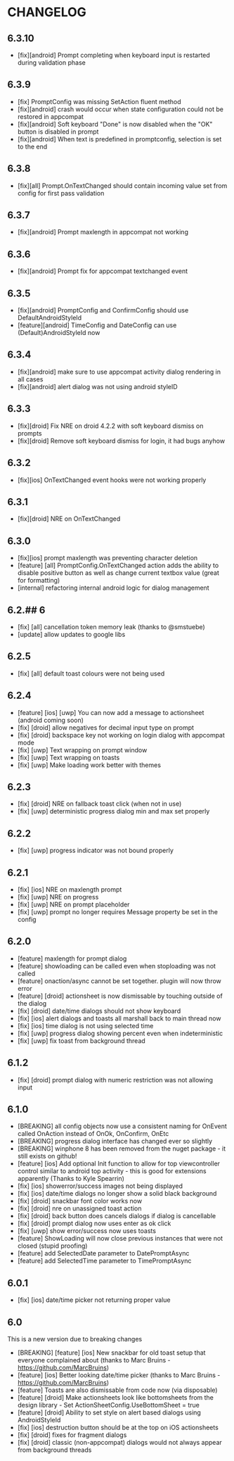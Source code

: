 ﻿# CHANGELOG

## 6.3.10
* [fix][android] Prompt completing when keyboard input is restarted during validation phase

## 6.3.9
* [fix] PromptConfig was missing SetAction fluent method
* [fix][android] crash would occur when state configuration could not be restored in appcompat
* [fix][android] Soft keyboard "Done" is now disabled when the "OK" button is disabled in prompt
* [fix][android] When text is predefined in promptconfig, selection is set to the end

## 6.3.8
* [fix][all] Prompt.OnTextChanged should contain incoming value set from config for first pass validation

## 6.3.7
* [fix][android] Prompt maxlength in appcompat not working

## 6.3.6
* [fix][android] Prompt fix for appcompat textchanged event

## 6.3.5
* [fix][android] PromptConfig and ConfirmConfig should use DefaultAndroidStyleId
* [feature][android] TimeConfig and DateConfig can use (Default)AndroidStyleId now

## 6.3.4
* [fix][android] make sure to use appcompat activity dialog rendering in all cases
* [fix][android] alert dialog was not using android styleID

## 6.3.3
* [fix][droid] Fix NRE on droid 4.2.2 with soft keyboard dismiss on prompts
* [fix][droid] Remove soft keyboard dismiss for login, it had bugs anyhow

## 6.3.2
* [fix][ios] OnTextChanged event hooks were not working properly

## 6.3.1
* [fix][droid] NRE on OnTextChanged

## 6.3.0
* [fix][ios] prompt maxlength was preventing character deletion
* [feature] [all] PromptConfig.OnTextChanged action adds the ability to disable positive button as well as change current textbox value (great for formatting)
* [internal] refactoring internal android logic for dialog management

## 6.2.## 6
* [fix] [all] cancellation token memory leak (thanks to @smstuebe)
* [update] allow updates to google libs

## 6.2.5
* [fix] [all] default toast colours were not being used

## 6.2.4
* [feature] [ios] [uwp] You can now add a message to actionsheet (android coming soon)
* [fix] [droid] allow negatives for decimal input type on prompt
* [fix] [droid] backspace key not working on login dialog with appcompat mode
* [fix] [uwp] Text wrapping on prompt window
* [fix] [uwp] Text wrapping on toasts
* [fix] [uwp] Make loading work better with themes

## 6.2.3
* [fix] [droid] NRE on fallback toast click (when not in use)
* [fix] [uwp] deterministic progress dialog min and max set properly

## 6.2.2
* [fix] [uwp] progress indicator was not bound properly

## 6.2.1
* [fix] [ios] NRE on maxlength prompt
* [fix] [uwp] NRE on progress
* [fix] [uwp] NRE on prompt placeholder
* [fix] [uwp] prompt no longer requires Message property be set in the config

## 6.2.0
* [feature] maxlength for prompt dialog
* [feature] showloading can be called even when stoploading was not called
* [feature] onaction/async cannot be set together.  plugin will now throw error
* [feature] [droid] actionsheet is now dismissable by touching outside of the dialog
* [fix] [droid] date/time dialogs should not show keyboard
* [fix] [ios] alert dialogs and toasts all marshall back to main thread now
* [fix] [ios] time dialog is not using selected time
* [fix] [uwp] progress dialog showing percent even when indeterministic
* [fix] [uwp] fix toast from background thread

## 6.1.2
* [fix] [droid] prompt dialog with numeric restriction was not allowing input

## 6.1.0
* [BREAKING] all config objects now use a consistent naming for OnEvent called OnAction instead of OnOk, OnConfirm, OnEtc
* [BREAKING] progress dialog interface has changed ever so slightly
* [BREAKING] winphone 8 has been removed from the nuget package - it still exists on github!
* [feature] [ios] Add optional Init function to allow for top viewcontroller control similar to android top activity - this is good for extensions apparently (Thanks to Kyle Spearrin)
* [fix] [ios] showerror/success images not being displayed
* [fix] [ios] date/time dialogs no longer show a solid black background
* [fix] [droid] snackbar font color works now
* [fix] [droid] nre on unassigned toast action
* [fix] [droid] back button does cancels dialogs if dialog is cancellable
* [fix] [droid] prompt dialog now uses enter as ok click
* [fix] [uwp] show error/success now uses toasts
* [feature] ShowLoading will now close previous instances that were not closed (stupid proofing)
* [feature] add SelectedDate parameter to DatePromptAsync
* [feature] add SelectedTime parameter to TimePromptAsync

## 6.0.1
* [fix] [ios] date/time picker not returning proper value

## 6.0
This is a new version due to breaking changes

* [BREAKING] [feature] [ios] New snackbar for old toast setup that everyone complained about (thanks to Marc Bruins - https://github.com/MarcBruins)
* [feature] [ios] Better looking date/time picker (thanks to Marc Bruins - https://github.com/MarcBruins)
* [feature] Toasts are also dismissable from code now (via disposable)
* [feature] [droid] Make actionsheets look like bottomsheets from the design library - Set ActionSheetConfig.UseBottomSheet = true
* [feature] [droid] Ability to set style on alert based dialogs using AndroidStyleId
* [fix] [ios] destruction button should be at the top on iOS actionsheets
* [fix] [droid] fixes for fragment dialogs
* [fix] [droid] classic (non-appcompat) dialogs would not always appear from background threads